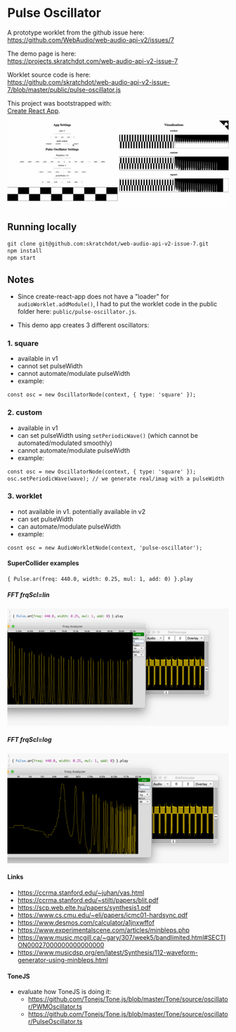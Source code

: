 # Pulse Oscillator

A prototype worklet from the github issue here:  
https://github.com/WebAudio/web-audio-api-v2/issues/7

The demo page is here:  
https://projects.skratchdot.com/web-audio-api-v2-issue-7

Worklet source code is here:  
https://github.com/skratchdot/web-audio-api-v2-issue-7/blob/master/public/pulse-oscillator.js

This project was bootstrapped with:  
[Create React App](https://github.com/facebook/create-react-app).

![Demo Image](./public/worklet-demo.gif)

## Running locally

```
git clone git@github.com:skratchdot/web-audio-api-v2-issue-7.git
npm install
npm start
```

## Notes

- Since create-react-app does not have a "loader" for `audioWorklet.addModule()`, I had to put
the worklet code in the public folder here: `public/pulse-oscillator.js`.

- This demo app creates 3 different oscillators:

### 1. square
- available in v1
- cannot set pulseWidth
- cannot automate/modulate pulseWidth
- example:
```
const osc = new OscillatorNode(context, { type: 'square' });
```

### 2. custom
- available in v1
- can set pulseWidth using `setPeriodicWave()` (which cannot be automated/modulated smoothly)
- cannot automate/modulate pulseWidth
- example:
```
const osc = new OscillatorNode(context, { type: 'square' });
osc.setPeriodicWave(wave); // we generate real/imag with a pulseWidth
```

### 3. worklet
- not available in v1. potentially available in v2
- can set pulseWidth
- can automate/modulate pulseWidth
- example:
```
cosnt osc = new AudioWorkletNode(context, 'pulse-oscillator');
```

#### SuperCollider examples

```
{ Pulse.ar(freq: 440.0, width: 0.25, mul: 1, add: 0) }.play
```

##### FFT frqScl=lin
![frqScl=lin](./public/pulse-fft-lin.png)

##### FFT frqScl=log
![frqScl=log](./public/pulse-fft-log.png)

#### Links

- https://ccrma.stanford.edu/~juhan/vas.html
- https://ccrma.stanford.edu/~stilti/papers/blit.pdf
- https://scp.web.elte.hu/papers/synthesis1.pdf
- https://www.cs.cmu.edu/~eli/papers/icmc01-hardsync.pdf
- https://www.desmos.com/calculator/a1jnxwffof
- https://www.experimentalscene.com/articles/minbleps.php
- https://www.music.mcgill.ca/~gary/307/week5/bandlimited.html#SECTION00027000000000000000
- https://www.musicdsp.org/en/latest/Synthesis/112-waveform-generator-using-minbleps.html

#### ToneJS

- evaluate how ToneJS is doing it:
  - https://github.com/Tonejs/Tone.js/blob/master/Tone/source/oscillator/PWMOscillator.ts
  - https://github.com/Tonejs/Tone.js/blob/master/Tone/source/oscillator/PulseOscillator.ts
